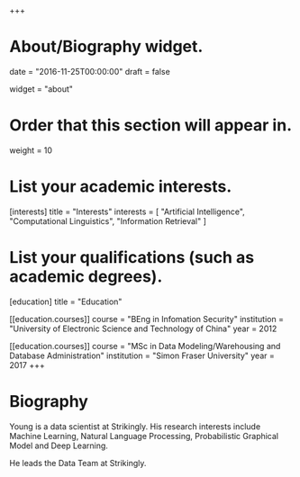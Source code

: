 +++
# About/Biography widget.

date = "2016-11-25T00:00:00"
draft = false

widget = "about"

# Order that this section will appear in.
weight = 10

# List your academic interests.
[interests]
  title = "Interests"
  interests = [
    "Artificial Intelligence",
    "Computational Linguistics",
    "Information Retrieval"
  ]

# List your qualifications (such as academic degrees).
[education]
  title = "Education"

[[education.courses]]
  course = "BEng in Infomation Security"
  institution = "University of Electronic Science and Technology of China"
  year = 2012
 
[[education.courses]]
  course = "MSc in Data Modeling/Warehousing and Database Administration"
  institution = "Simon Fraser University"
  year = 2017
+++

# Biography

Young is a data scientist at Strikingly. His research interests include 
Machine Learning, Natural Language Processing, Probabilistic Graphical Model and Deep Learning. 

He leads the Data Team at Strikingly.